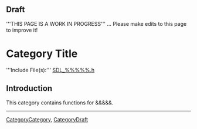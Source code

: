 <!-- acl All:read -->

## Draft

'''THIS PAGE IS A WORK IN PROGRESS''' ... Please make edits to this page to improve it!


<!-- #Remove #acl All:read above before saving your new page or you may not be able to save it.  Do not change or remove any of the other markup above this comment.  Remove this comment. -->


# Category Title

<!-- #Replace "Category Title" with an appropriate title for this new category.  See other category pages for examples.  It must be simple and descriptive and cannot contain any other formatting markup.  Do not remove the = on either end and do not add any blank spaces at the end or it will not parse correctly.  Remove this comment. -->



'''Include File(s):''' [SDL_%%%%%.h](http://hg.libsdl.org/SDL/file/default/include/SDL_%%%%%.h)

<!-- #Replace %%%%% above with the header file name in both places.  Be careful of spelling and case.  This comment may be deleted when the change is made. -->





## Introduction

This category contains functions for &&&&&.

<!-- #Replace &&&&& above with a brief description of the topic that this category includes.  If relevant, follow this line with a blank space an more introductory information.  See other Category pages for examples.  This comment may be deleted when the change is made. -->



<!-- #If this category includes enumerations change CategoryHeader below to the appropriate category name that will be used in the footer of the corresponding API pages.  See the Footer section of the Enumerations Style Guide for details.  Remove the ## in front of the next 2 lines to automatically create a list on the page.  Remove this comment. -->
<!-- #== Enumerations == -->
<!-- #<<FullSearchCached(category:CategoryHeader CategoryEnum -SGEnumerations)>> -->


<!-- #If this category includes structures change CategoryHeader below to the appropriate category name that will be used in the footer of the corresponding API pages.  See the Footer section of the Structures Style Guide for details.  Remove the ## in front of the next 2 lines to automatically create a list on the page.  Remove this comment. -->
<!-- #== Structures == -->
<!-- #<<FullSearchCached(category:CategoryHeader CategoryStruct -SGStructures)>> -->


<!-- #If this category includes functions change CategoryHeader below to the appropriate category name that will be used in the footer of the corresponding API pages.  See the Footer section of the Functions Style Guide for details.  Remove the ## in front of the next 2 lines to automatically create a list on the page.  Remove this comment. -->
<!-- #== Functions == -->
<!-- #<<FullSearchCached(category:CategoryHeader -CategoryEnum -CategoryStruct -SGFunctions)>> -->

----
[CategoryCategory](CategoryCategory), [CategoryDraft](CategoryDraft)
